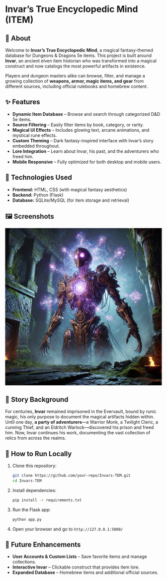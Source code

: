 # Invar’s True Encyclopedic Mind (ITEM)

## 📖 About
Welcome to **Invar’s True Encyclopedic Mind**, a magical fantasy-themed database for Dungeons & Dragons 5e items. This project is built around **Invar**, an ancient elven item historian who was transformed into a magical construct and now catalogs the most powerful artifacts in existence. 

Players and dungeon masters alike can browse, filter, and manage a growing collection of **weapons, armor, magic items, and gear** from different sources, including official rulebooks and homebrew content. 

## ✨ Features
- **Dynamic Item Database** – Browse and search through categorized D&D 5e items.
- **Source Filtering** – Easily filter items by book, category, or rarity.
- **Magical UI Effects** – Includes glowing text, arcane animations, and mystical rune effects.
- **Custom Theming** – Dark fantasy-inspired interface with Invar’s story embedded throughout.
- **Lore Integration** – Learn about Invar, his past, and the adventurers who freed him.
- **Mobile Responsive** – Fully optimized for both desktop and mobile users.

## 🔧 Technologies Used
- **Frontend:** HTML, CSS (with magical fantasy aesthetics)
- **Backend:** Python (Flask)
- **Database:** SQLite/MySQL (for item storage and retrieval)

## 🖼️ Screenshots
![Invar's Arcane Archives](static/images/invar_stationary.jpg)

## 📜 Story Background
For centuries, **Invar** remained imprisoned in the Evervault, bound by runic magic, his only purpose to document the magical artifacts hidden within. Until one day, **a party of adventurers**—a Warrior Monk, a Twilight Cleric, a cunning Thief, and an Eldritch Warlock—discovered his prison and freed him. Now, Invar continues his work, documenting the vast collection of relics from across the realms.

## 🚀 How to Run Locally
1. Clone this repository:
   ```bash
   git clone https://github.com/your-repo/Invars-TEM.git
   cd Invars-TEM
   ```
2. Install dependencies:
   ```bash
   pip install -r requirements.txt
   ```
3. Run the Flask app:
   ```bash
   python app.py
   ```
4. Open your browser and go to `http://127.0.0.1:5000/`

## 🎨 Future Enhancements
- **User Accounts & Custom Lists** – Save favorite items and manage collections.
- **Interactive Invar** – Clickable construct that provides item lore.
- **Expanded Database** – Homebrew items and additional official sources.

